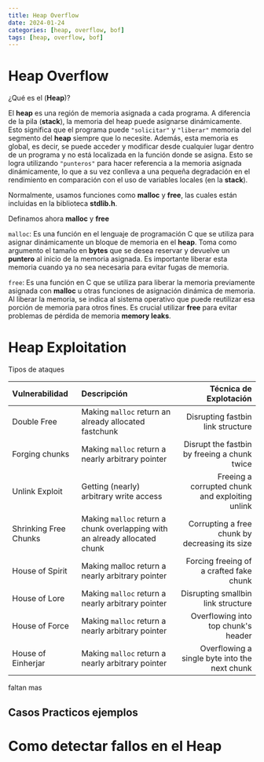 ```yaml
---
title: Heap Overflow
date: 2024-01-24
categories: [heap, overflow, bof]
tags: [heap, overflow, bof]
---
```

# Heap Overflow
¿Qué es el (**Heap**)?

El **heap** es una región de memoria asignada a cada programa. A diferencia de la pila (**stack**), la memoria del heap puede asignarse dinámicamente. Esto significa que el programa puede ``"solicitar"`` y ``"liberar"`` memoria del segmento del **heap** siempre que lo necesite. Además, esta memoria es global, es decir, se puede acceder y modificar desde cualquier lugar dentro de un programa y no está localizada en la función donde se asigna. Esto se logra utilizando ``"punteros"`` para hacer referencia a la memoria asignada dinámicamente, lo que a su vez conlleva a una pequeña degradación en el rendimiento en comparación con el uso de variables locales (en la **stack**).


Normalmente, usamos funciones como **malloc** y **free**, las cuales están incluidas en la biblioteca **stdlib.h**.

Definamos ahora **malloc** y **free**

``malloc``: Es una función en el lenguaje de programación C que se utiliza para asignar dinámicamente un bloque de memoria en el **heap**. Toma como argumento el tamaño en **bytes** que se desea reservar y devuelve un **puntero** al inicio de la memoria asignada. Es importante liberar esta memoria cuando ya no sea necesaria para evitar fugas de memoria.

``free``: Es una función en C que se utiliza para liberar la memoria previamente asignada con **malloc** u otras funciones de asignación dinámica de memoria. Al liberar la memoria, se indica al sistema operativo que puede reutilizar esa porción de memoria para otros fines. Es crucial utilizar **free** para evitar problemas de pérdida de memoria **memory leaks**.

# Heap Exploitation

Tipos de ataques 

|  Vulnerabilidad              | Descripción      | Técnica de Explotación |
| :--------------------------- | :--------------- | ----------------------:|
| Double Free          | Making ``malloc`` return an already allocated fastchunk     | Disrupting fastbin link structure           |
| Forging chunks                | Making ``malloc`` return a nearly arbitrary pointer   | Disrupt the fastbin by freeing a chunk twice|
| Unlink Exploit | Getting (nearly) arbitrary write access |  Freeing a corrupted chunk and exploiting unlink |
| Shrinking Free Chunks |  Making ``malloc`` return a chunk overlapping with an already allocated chunk | Corrupting a free chunk by decreasing its size 
| House of Spirit | Making malloc return a nearly arbitrary pointer | Forcing freeing of a crafted fake chunk
| House of Lore | Making ``malloc`` return a nearly arbitrary pointer | Disrupting smallbin link structure
| House of Force | Making ``malloc`` return a nearly arbitrary pointer | Overflowing into top chunk's header 
| House of Einherjar | Making ``malloc`` return a nearly arbitrary pointer | Overflowing a single byte into the next chunk

faltan mas
## Casos Practicos ejemplos


# Como detectar fallos en el Heap 
